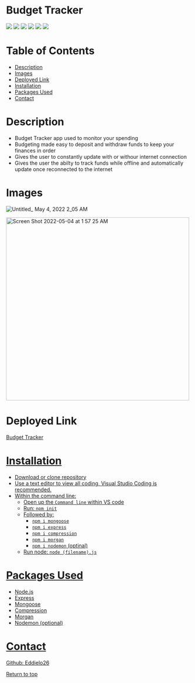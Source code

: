 # Budget Tracker

![](https://img.shields.io/badge/Javascript-yellow.svg)
![](https://img.shields.io/badge/Express-red.svg)
![](https://img.shields.io/badge/Node.js-green.svg)
![](https://img.shields.io/badge/Mongoose-blue.svg)
![](https://img.shields.io/badge/Morgan-orange.svg)
![](https://img.shields.io/badge/Compression-purple.svg)

# Table of Contents
* [Description](#description)
* [Images](#images)
* [Deployed Link](#deployed-link)
* [Installation](#installation)
* [Packages Used](#packages-used)
* [Contact](#contact)


# Description
* Budget Tracker app used to monitor your spending
* Budgeting made easy to deposit and withdraw funds to keep your finances in order
* Gives the user to constantly update with or withour internet connection
* Gives the user the abilty to track funds while offline and automatically update once reconnected to the internet  


# Images
![Untitled_ May 4, 2022 2_05 AM](https://user-images.githubusercontent.com/94813193/166652513-bea474b7-da20-4b25-a49d-64c810cd35db.gif)

<img width="500" alt="Screen Shot 2022-05-04 at 1 57 25 AM" src="https://user-images.githubusercontent.com/94813193/166651256-b1fbd0bb-4ae7-4c1f-aa88-e8960edaa9ff.png">

# Deployed Link
<a href="https://morning-citadel-50858.herokuapp.com/">Budget Tracker

# Installation

* Download or clone repository
* Use a text editor to view all coding, Visual Studio Coding is recommended.
* Within the command line:
   * Open up the <code>Command line</code> within VS code
   * Run: <code>npm init</code>
   * Followed by: 
        * <code>npm i mongoose</code>
        * <code>npm i express</code>
        * <code>npm i compression</code>
        * <code>npm i morgan</code>
        * <code>npm i nodemon</code> (optinal)
   * Run node: <code>node (filename).js</code>


# Packages Used
  * Node.js
  * Express
  * Mongoose
  * Compression
  * Morgan
  * Nodemon (optional)
 
# Contact
<a href="https://github.com/Eddielo26">Github: Eddielo26</a>




[Return to top](#budget-tracker)
